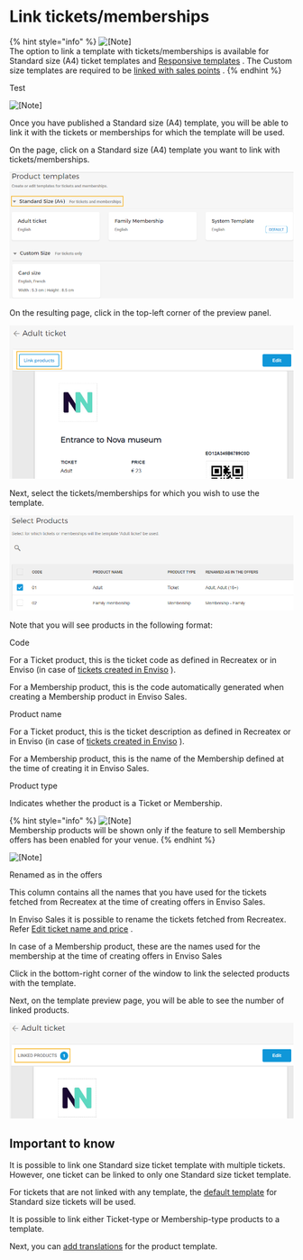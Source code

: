 # Link tickets/memberships

{% hint style="info" %}
![\[Note\]](markdown_files/media/note.png)\
The option to link a template with tickets/memberships is available for Standard size (A4) ticket templates and [Responsive templates](markdown_files/UUID-5156baa7-4d9b-d8e9-fcd0-7e3052a3906a.html#UUID-5156baa7-4d9b-d8e9-fcd0-7e3052a3906a_section-idm4517193403729633750335349604) . The Custom size templates are required to be [linked with sales points](markdown_files/UUID-85e7dbf1-19e4-fed4-9fa3-28a4f6f7dc13.html) .
{% endhint %}

Test

![\[Note\]](markdown_files/media/note.png)

Once you have published a Standard size (A4) template, you will be able to link it with the tickets or memberships for which the template will be used.

On the page, click on a Standard size (A4) template you want to link with tickets/memberships.

![19.png](markdown_files/media/uuid-44b4f243-0356-e45a-b273-105f5d35ce1e.png)

On the resulting page, click in the top-left corner of the preview panel.

![1.png](markdown_files/media/uuid-d866d3e0-5f30-174f-ed50-6ffe5ec444c1.png)

Next, select the tickets/memberships for which you wish to use the template.

![evsale\_clip0117.png](markdown_files/media/uuid-90a42681-325b-2beb-2388-ec6821c6aa35.png)

Note that you will see products in the following format:

Code

For a Ticket product, this is the ticket code as defined in Recreatex or in Enviso (in case of [tickets created in Enviso](https://help.gantner.com/enviso/en/134879-135202-managing-tickets.html) ).

For a Membership product, this is the code automatically generated when creating a Membership product in Enviso Sales.

Product name

For a Ticket product, this is the ticket description as defined in Recreatex or in Enviso (in case of [tickets created in Enviso](https://help.gantner.com/enviso/en/134879-135202-managing-tickets.html) ).

For a Membership product, this is the name of the Membership defined at the time of creating it in Enviso Sales.

Product type

Indicates whether the product is a Ticket or Membership.

{% hint style="info" %}
![\[Note\]](markdown_files/media/note.png)\
Membership products will be shown only if the feature to sell Membership offers has been enabled for your venue.
{% endhint %}

![\[Note\]](markdown_files/media/note.png)

Renamed as in the offers

This column contains all the names that you have used for the tickets fetched from Recreatex at the time of creating offers in Enviso Sales.

In Enviso Sales it is possible to rename the tickets fetched from Recreatex. Refer [Edit ticket name and price](https://help.gantner.com/enviso/en/134879-135207-create-an-offer.html#134879-135212-edit-ticket-name-and-price) .

In case of a Membership product, these are the names used for the membership at the time of creating offers in Enviso Sales

Click in the bottom-right corner of the window to link the selected products with the template.

Next, on the template preview page, you will be able to see the number of linked products.

![evsale\_clip0118.png](markdown_files/media/uuid-c045df77-3e86-02e0-b993-ad420fcf76e2.png)

## Important to know

It is possible to link one Standard size ticket template with multiple tickets. However, one ticket can be linked to only one Standard size ticket template.

For tickets that are not linked with any template, the [default template](markdown_files/UUID-863c9d70-1b9a-dd88-b398-bed9f2daab8c.html) for Standard size tickets will be used.

It is possible to link either Ticket-type or Membership-type products to a template.

Next, you can [add translations](markdown_files/UUID-5320ad87-921d-ee72-df1e-273e1e1dfba5.html) for the product template.
